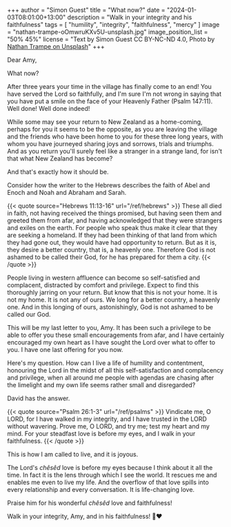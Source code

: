 +++
author = "Simon Guest"
title = "What now?"
date = "2024-01-03T08:01:00+13:00"
description = "Walk in your integrity and his faithfulness"
tags = [ "humility", "integrity", "faithfulness", "mercy" ]
image = "nathan-trampe-oOmwruKXv5U-unsplash.jpg"
image_position_list = "50% 45%"
license = "Text by Simon Guest CC BY-NC-ND 4.0, Photo by [Nathan Trampe on Unsplash](https://unsplash.com/photos/oOmwruKXv5U)"
+++

Dear Amy,

What now?

After three years your time in the village has finally come to an end! You have served the Lord so faithfully, and I'm sure I'm not wrong in saying that you have put a smile on the face of your Heavenly Father (Psalm 147:11). Well done! Well done indeed!

While some may see your return to New Zealand as a home-coming, perhaps for you it seems to be the opposite, as you are leaving the village and the friends who have been home to you for these three long years, with whom you have journeyed sharing joys and sorrows, trials and triumphs. And as you return you'll surely feel like a stranger in a strange land, for isn't that what New Zealand has become?

And that's exactly how it should be.

Consider how the writer to the Hebrews describes the faith of Abel and Enoch and Noah and Abraham and Sarah.

{{< quote source="Hebrews 11:13-16" url="/ref/hebrews" >}}
These all died in faith, not having received the things promised, but having seen them and greeted them from afar, and having acknowledged that they were strangers and exiles on the earth. For people who speak thus make it clear that they are seeking a homeland. If they had been thinking of that land from which they had gone out, they would have had opportunity to return. But as it is, they desire a better country, that is, a heavenly one. Therefore God is not ashamed to be called their God, for he has prepared for them a city.
{{< /quote >}}

People living in western affluence can become so self-satisfied and complacent, distracted by comfort and privilege. Expect to find this thoroughly jarring on your return. But know that this is not your home. It is not my home. It is not any of ours. We long for a better country, a heavenly one. And in this longing of ours, astonishingly, God is not ashamed to be called our God.

This will be my last letter to you, Amy. It has been such a privilege to be able to offer you these small encouragements from afar, and I have certainly encouraged my own heart as I have sought the Lord over what to offer to you. I have one last offering for you now.

Here's my question. How can I live a life of humility and contentment, honouring the Lord in the midst of all this self-satisfaction and complacency and privilege, when all around me people with agendas are chasing after the limelight and my own life seems rather small and disregarded?

David has the answer.

{{< quote source="Psalm 26:1-3" url="/ref/psalms" >}}
Vindicate me, O LORD, for I have walked in my integrity, and I have trusted in the LORD without wavering. Prove me, O LORD, and try me; test my heart and my mind. For your steadfast love is before my eyes, and I walk in your faithfulness.
{{< /quote >}}

This is how I am called to live, and it is joyous.

The Lord's _chêsêd_ love is before my eyes because I think about it all the time. In fact it is the lens through which I see the world. It rescues me and enables me even to live my life. And the overflow of that love spills into every relationship and every conversation. It is life-changing love.

Praise him for his wonderful _chêsêd_ love and faithfulness!

Walk in your integrity, Amy, and in his faithfulness! 🙏❤️
